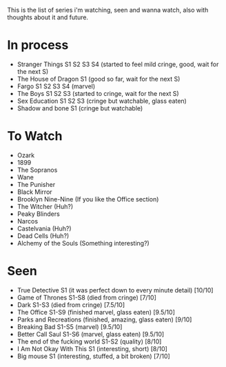 This is the list of series i'm watching, seen and wanna watch, also with thoughts about it and future.

# In process

 - Stranger Things S1 S2 S3 S4 (started to feel mild cringe, good, wait for the next S)
 - The House of Dragon S1 (good so far, wait for the next S)
 - Fargo S1 S2 S3 S4 (marvel)
 - The Boys S1 S2 S3 (started to cringe, wait for the next S)
 - Sex Education S1 S2 S3 (cringe but watchable, glass eaten)
 - Shadow and bone S1 (cringe but watchable)

# To Watch

 - Ozark
 - 1899
 - The Sopranos
 - Wane
 - The Punisher
 - Black Mirror
 - Brooklyn Nine-Nine (If you like the Office section)
 - The Witcher (Huh?)
 - Peaky Blinders
 - Narcos
 - Castelvania (Huh?)
 - Dead Cells (Huh?)
 - Alchemy of the Souls (Something interesting?)

# Seen

 - True Detective S1 (it was perfect down to every minute detail) [10/10]
 - Game of Thrones S1-S8 (died from cringe) [7/10]
 - Dark S1-S3 (died from cringe) [7.5/10]
 - The Office S1-S9 (finished marvel, glass eaten) [9.5/10]
 - Parks and Recreations (finished, amazing, glass eaten) [9/10]
 - Breaking Bad S1-S5 (marvel) [9.5/10]
 - Better Call Saul S1-S6 (marvel, glass eaten) [9.5/10]
 - The end of the fucking world S1-S2 (quality) [8/10]
 - I Am Not Okay With This S1 (interesting, short) [8/10]
 - Big mouse S1 (interesting, stuffed, a bit broken) [7/10]

